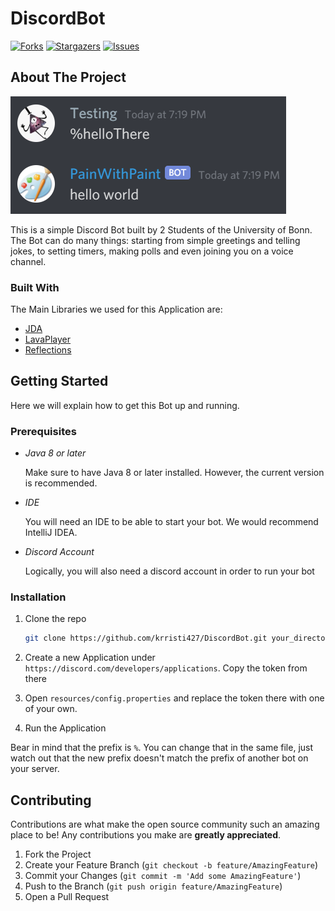 # DiscordBot

[![Forks][forks-shield]][forks-url]
[![Stargazers][stars-shield]][stars-url]
[![Issues][issues-shield]][issues-url]

<!-- ABOUT THE PROJECT -->
## About The Project

![Product Name Screen Shot][product-screenshot]

This is a simple Discord Bot built by 2 Students of the University of Bonn.
The Bot can do many things: starting from simple greetings and telling jokes, 
to setting timers, making polls and even joining you on a voice channel. 

### Built With

The Main Libraries we used for this Application are: 
* [JDA](https://github.com/DV8FromTheWorld/JDA)
* [LavaPlayer](https://github.com/sedmelluq/lavaplayer)
* [Reflections](https://github.com/ronmamo/reflections)


## Getting Started

Here we will explain how to get this Bot up and running.

### Prerequisites

* _Java 8 or later_

  Make sure to have Java 8 or later installed. However, the current version is recommended. 
* _IDE_

    You will need an IDE to be able to start your bot. We would recommend IntelliJ IDEA.
* _Discord Account_ 

    Logically, you will also need a discord account in order to run your bot 

### Installation

1. Clone the repo
   ```sh
   git clone https://github.com/krristi427/DiscordBot.git your_directory
   ```
   
2. Create a new Application under ```https://discord.com/developers/applications```. Copy the token from there
3. Open ```resources/config.properties``` and replace the token there with one of your own. 
4. Run the Application

Bear in mind that the prefix is ```%```. You can change that in the same file, just watch out that the new prefix 
doesn't match the prefix of another bot on your server. 


<!-- CONTRIBUTING -->
## Contributing

Contributions are what make the open source community such an amazing place to be! Any contributions you make are **greatly appreciated**.

1. Fork the Project
2. Create your Feature Branch (`git checkout -b feature/AmazingFeature`)
3. Commit your Changes (`git commit -m 'Add some AmazingFeature'`)
4. Push to the Branch (`git push origin feature/AmazingFeature`)
5. Open a Pull Request

[forks-shield]: https://img.shields.io/github/forks/krristi427/DiscordBot
[forks-url]: https://github.com/krristi427/DiscordBot/network/members

[stars-shield]: https://img.shields.io/github/stars/krristi427/DiscordBot
[stars-url]: https://github.com/krristi427/DiscordBot/stargazers

[issues-shield]: https://img.shields.io/github/issues/krristi427/DiscordBot
[issues-url]: hhttps://github.com/krristi427/DiscordBot/graphs/contributors

[product-screenshot]: img/helloWorld.png
